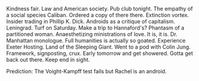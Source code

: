 Kindness fair. Law and American society. Pub club tonight. The empathy of a social species Caliban. Ordered a copy of there there. Extinction vortex. Insider trading in Phillip K. Dick. Androids as a critique of capitalism. Leningrad. Turf on Saturday. Make a trip to Hannaford's? Phantasm of a partitioned woman. Anaesthetizing ministrations of love. It is, it is. Dr. Manhattan monologue. Full humanities is actually so goated. Experience Exeter Hosting. Land of the Sleeping Giant. Went to a pod with Colin Jung. Framework, signposting, crux. Early tomorrow and get showered. Gotta get back out there. Keep end in sight. 

Prediction: The Voight-Kampff test fails but Rachel is an android.